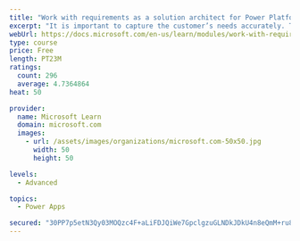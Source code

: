 ```yaml
---
title: "Work with requirements as a solution architect for Power Platform and Dynamics 365"
excerpt: "It is important to capture the customer’s needs accurately. This module explains how to capture requirements and identify functional and non-functional items."
webUrl: https://docs.microsoft.com/en-us/learn/modules/work-with-requirements/
type: course
price: Free
length: PT23M
ratings:
  count: 296
  average: 4.7364864
heat: 50

provider:
  name: Microsoft Learn
  domain: microsoft.com
  images:
    - url: /assets/images/organizations/microsoft.com-50x50.jpg
      width: 50
      height: 50

levels:
  - Advanced

topics:
  - Power Apps

secured: "30PP7p5etN3Qy03MOQzc4F+aLiFDJQiWe7GpclgzuGLNDkJDkU4n8eQmM+ru8UzZaTdIxG78YXEmNUCZD0FdF67UPW18q1pvoedHbmV4f4XbTDkiPbyFQQRWHxhn70r8AbvnB9IDU/ehwvvqrHt3hmMjTfer7nPvB9H+CVdXaQWC0eaNfkR2trNOVHwBZFJ3+ShSb1Vf+0KVtwInNM0VvemvwNZEMme4rc+6y8+T7AtskTiK2YchC94muLOqMJRlkW7kXB+UlVDIciB+nq0bCBcRqRbmDbQGuMspq8NNaQOxs9UemqX1BbQvIFOpafOGrN0c9OevZ5mBtNzJNWIx1Sinu60shNfWBtZZAb0V+T9AknxCr2/Gk6gP68/yLjo1SXApKwI3RDv/mXCT7HrGaL2SQvIeVxHf65TsWFDQxUg=;xdx927dHqIBw6fKacwKs2w=="
---
```


